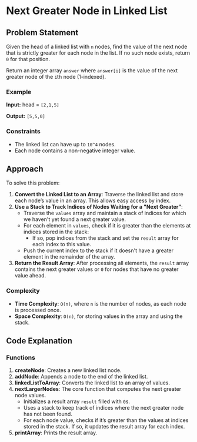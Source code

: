# Next Greater Node in Linked List

## Problem Statement

Given the head of a linked list with `n` nodes, find the value of the next node that is strictly greater for each node in the list. If no such node exists, return `0` for that position.

Return an integer array `answer` where `answer[i]` is the value of the next greater node of the `i`th node (1-indexed). 

### Example

**Input:**
head = `[2,1,5]`

**Output:**
`[5,5,0]`


### Constraints
- The linked list can have up to `10^4` nodes.
- Each node contains a non-negative integer value.

## Approach

To solve this problem:
1. **Convert the Linked List to an Array**: Traverse the linked list and store each node’s value in an array. This allows easy access by index.
2. **Use a Stack to Track Indices of Nodes Waiting for a "Next Greater"**:
   - Traverse the `values` array and maintain a stack of indices for which we haven't yet found a next greater value.
   - For each element in `values`, check if it is greater than the elements at indices stored in the stack:
     - If so, pop indices from the stack and set the `result` array for each index to this value.
   - Push the current index to the stack if it doesn't have a greater element in the remainder of the array.
3. **Return the Result Array**: After processing all elements, the `result` array contains the next greater values or `0` for nodes that have no greater value ahead.

### Complexity
- **Time Complexity**: `O(n)`, where `n` is the number of nodes, as each node is processed once.
- **Space Complexity**: `O(n)`, for storing values in the array and using the stack.

## Code Explanation

### Functions

1. **createNode**: Creates a new linked list node.
2. **addNode**: Appends a node to the end of the linked list.
3. **linkedListToArray**: Converts the linked list to an array of values.
4. **nextLargerNodes**: The core function that computes the next greater node values.
   - Initializes a result array `result` filled with `0`s.
   - Uses a stack to keep track of indices where the next greater node has not been found.
   - For each node value, checks if it’s greater than the values at indices stored in the stack. If so, it updates the result array for each index.
5. **printArray**: Prints the result array.

